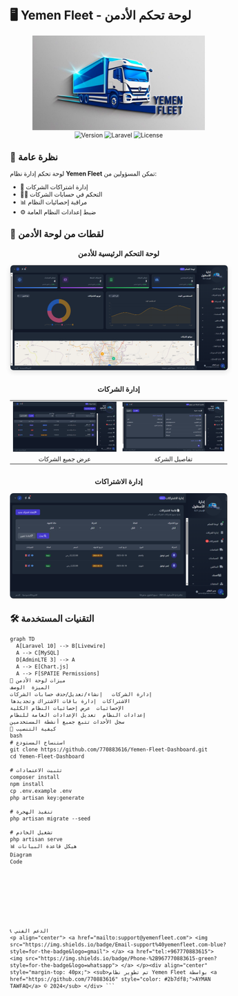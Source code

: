 # 🖥️ Yemen Fleet - لوحة تحكم الأدمن

<p align="center">
  <img src="images/logo.png" width="400" alt="Yemen Fleet Admin Logo">
  <br>
  <img src="https://img.shields.io/badge/Version-1.0.0-brightgreen" alt="Version">
  <img src="https://img.shields.io/badge/Laravel-10.x-orange" alt="Laravel">
  <img src="https://img.shields.io/badge/License-MIT-blue" alt="License">
</p>

## 🌟 نظرة عامة

لوحة تحكم إدارة نظام **Yemen Fleet** تمكن المسؤولين من:
- 🔑 إدارة اشتراكات الشركات
- 👨‍💼 التحكم في حسابات الشركات
- 📊 مراقبة إحصائيات النظام
- ⚙️ ضبط إعدادات النظام العامة

## 📸 لقطات من لوحة الأدمن

<div align="center">
  <h3>لوحة التحكم الرئيسية للأدمن</h3>
  <img src="images/admin_dashboard.png" width="800" style="border: 1px solid #ddd; border-radius: 8px; box-shadow: 0 4px 12px rgba(0,0,0,0.1);">
  
  <h3 style="margin-top: 30px;">إدارة الشركات</h3>
  <table>
    <tr>
      <td><img src="images/companies_list.png" width="350" alt="قائمة الشركات"></td>
      <td><img src="images/company_details.png" width="350" alt="تفاصيل الشركة"></td>
    </tr>
    <tr>
      <td align="center">عرض جميع الشركات</td>
      <td align="center">تفاصيل الشركة</td>
    </tr>
  </table>
  
  <h3 style="margin-top: 30px;">إدارة الاشتراكات</h3>
  <img src="images/subscriptions.png" width="700" style="border-radius: 8px;">
</div>

## 🛠️ التقنيات المستخدمة

```mermaid
graph TD
  A[Laravel 10] --> B[Livewire]
  A --> C[MySQL]
  D[AdminLTE 3] --> A
  A --> E[Chart.js]
  A --> F[SPATIE Permissions]
🔧 ميزات لوحة الأدمن
الميزة	الوصف
إدارة الشركات	إنشاء/تعديل/حذف حسابات الشركات
الاشتراكات	إدارة باقات الاشتراك وتجديدها
الإحصائيات	عرض إحصائيات النظام الكلية
إعدادات النظام	تعديل الإعدادات العامة للنظام
سجل الأحداث	تتبع جميع أنشطة المستخدمين
🚀 كيفية التنصيب
bash
# استنساخ المستودع
git clone https://github.com/770883616/Yemen-Fleet-Dashboard.git
cd Yemen-Fleet-Dashboard

# تثبيت الاعتمادات
composer install
npm install
cp .env.example .env
php artisan key:generate

# تنفيذ الهجرة
php artisan migrate --seed

# تشغيل الخادم
php artisan serve
📊 هيكل قاعدة البيانات
Diagram
Code









📞 الدعم الفني
<p align="center"> <a href="mailto:support@yemenfleet.com"> <img src="https://img.shields.io/badge/Email-support%40yemenfleet.com-blue?style=for-the-badge&logo=gmail"> </a> <a href="tel:+967770883615"> <img src="https://img.shields.io/badge/Phone-%2B967770883615-green?style=for-the-badge&logo=whatsapp"> </a> </p><div align="center" style="margin-top: 40px;"> <sub>تم تطوير نظام Yemen Fleet بواسطة <a href="https://github.com/770883616" style="color: #2b7df8;">AYMAN TAWFAQ</a> © 2024</sub> </div> ```